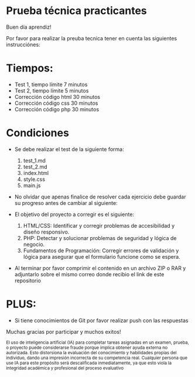 # Prueba técnica practicantes

Buen día aprendiz!

Por favor para realizar la preuba tecnica tener en cuenta las siguientes instrucciónes:

# Tiempos:

- Test 1, tiempo límite 7 minutos
- Test 2, tiempo límite 5 minutos
- Corrección código html 30 minutos
- Corrección código css 30 minutos
- Corrección código php 30 minutos

# Condiciones

- Se debe realizar el test de la siguiente forma:
    1. test_1.md
    2. test_2.md
    3. index.html
    4. style.css
    5. main.js

- No olvidar que apenas finalice de resolver cada ejercicio debe guardar su progreso antes de cambiar al siguiente:
- El objetivo del proyecto a corregir es el siguiente:
    1. HTML/CSS: Identificar y corregir problemas de accesibilidad y diseño responsivo.
    2. PHP: Detectar y solucionar problemas de seguridad y lógica de negocio.
    3. Fundamentos de Programación: Corregir errores de validación y lógica para asegurar que el formulario funcione como se espera.

- Al terminar por favor comprimir el contenido en un archivo ZIP o RAR y adjuntarlo sobre el mismo correo donde recibio el link de este repositorio

# PLUS:

- Si tiene conocimientos de Git por favor realizar push con las respuestas


Muchas gracias por participar y muchos exitos!



<small>
El uso de inteligencia artificial (IA) para completar tareas asignadas en un examen, prueba, o proyecto puede considerarse fraude porque implica obtener ayuda externa no autorizada. Esto distorsiona la evaluación del conocimiento y habilidades propias del individuo, dando una impresión incorrecta de su competencia real. Cualquier persona que use IA para este propósito será descalificada inmediatamente, ya que esto viola la integridad académica y profesional del proceso evaluativo
</small>